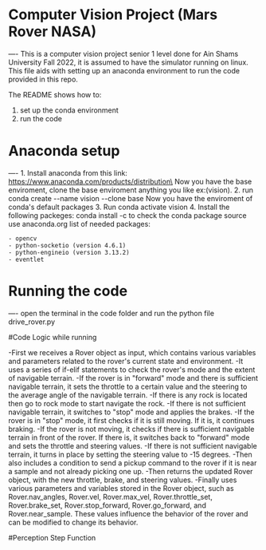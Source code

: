 # Computer Vision Project (Mars Rover NASA)
—-
This is a computer vision project senior 1 level done for Ain Shams University Fall 2022,
it is assumed to have the simulator running on linux.
This file aids with setting up an anaconda environment to run the code provided in this repo.

The README shows how to:

   1. set up the conda environment
   2. run the code
   
# Anaconda setup
—-
    1. Install anaconda from this link: https://www.anaconda.com/products/distribution\
   Now you have the base enviroment, clone the base enviroment anything you like ex:(vision).
    2. run conda create --name vision --clone base 
   Now you have the enviroment of conda's default packages
    3. Run conda activate vision
    4. Install the following packeges:
   conda install -c <source> <package-name> to check the conda package source use anaconda.org list of needed packages:

    - opencv
    - python-socketio (version 4.6.1)
    - python-engineio (version 3.13.2)
    - eventlet
# Running the code
—-
open the terminal in the code folder and run the python file drive_rover.py <python3 drive_rover.py>

#Code Logic while running
   
   
   -First we receives a Rover object as input, which contains various variables and parameters related to the rover's current state and environment.
   -It uses a series of if-elif statements to check the rover's mode and the extent of navigable terrain.
   -If the rover is in "forward" mode and there is sufficient navigable terrain, it sets the throttle to a certain value and the steering to the average angle of the         navigable terrain.
   -If there is any rock is located then go to rock mode to start navigate the rock.
   -If there is not sufficient navigable terrain, it switches to "stop" mode and applies the brakes.
   -If the rover is in "stop" mode, it first checks if it is still moving. If it is, it continues braking.
   -If the rover is not moving, it checks if there is sufficient navigable terrain in front of the rover. If there is, it switches back to "forward" mode and sets the       throttle and steering values.
   -If there is not sufficient navigable terrain, it turns in place by setting the steering value to -15 degrees.
   -Then also includes a condition to send a pickup command to the rover if it is near a sample and not already picking one up.
   -Then returns the updated Rover object, with the new throttle, brake, and steering values.
   -Finally uses various parameters and variables stored in the Rover object, such as Rover.nav_angles, Rover.vel, Rover.max_vel, Rover.throttle_set, 
   Rover.brake_set, Rover.stop_forward, Rover.go_forward, and Rover.near_sample. These values influence the behavior of the rover and can be modified to change its          behavior.
   
   #Perception Step Function
   

